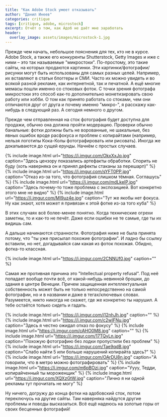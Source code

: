 ```yaml
---
title: "Как Adobe Stock умеет отказывать"
author: "Данил Инеев"
categories: critique
tags: [critique, adobe, microstock]
excerpt: Отчёт о том, как Адоб не даёт мне заработать
header:
  overlay_image: assets/images/microstock-1.jpg
---
```


Прежде чем начать, небольшое пояснения для тех, кто не в курсе. 
Adobe Stock, а также его конкуренты Shutterstock, Getty Images и иже с ними – это так называемые "микростоки". 
По-простому, это такие сайты, на которых продаются картинки. 
Эти картинки/фотографии/рисунки могут быть использованы для самых разных целей. 
Например, их вставляют в статьи блоггеры и СМИ. 
Часто их можно увидеть и во всякой разной рекламе, как интернетной, так и печатной. А ещё многие мемасы пошли именно со стоковых фоток. 
С точки зрения фотографа микростоки это способ как-то дополнительно монетизировать свою работу или хобби. 
О том как принято работать со стоками, чем они отличаются друг от друга и почему именно "микро-", я расскажу как-нибудь в следующий раз. 
А сегодня немного о другом.

Прежде чем отправленная на сток фотография будет доступна для продажи, обычно она должна пройти модерацию. 
Проверки обычно банальные: фотки должны быть не ворованные, 
не шакальные, без явных ошибок вроде расфокуса и проблем с копирайтами 
(например, нельзя логотипы Кока-Колы фотографировать или рисовать). Иногда же докапываются до сущей ерунды. 
Начнём с простых случаев.

{% include image.html url="https://i.imgur.com/OkxXxJq.jpg" caption="Здесь цензору показались артефакты обработки. Спорить не буду (хоть наверняка он и принял дефекты стаканы за перешарп)" %}
{% include image.html url="https://i.imgur.com/sYFT0PP.jpg" caption="Отказ из-за того, что фотография слишком тёмная. Соглашусь" %}
{% include image.html url="https://i.imgur.com/mdLkeIP.jpg" caption="Здесь почему-то тоже проблема с экспозицией. Вот конкретно этого мне не видно" %}
{% include image.html url="https://i.imgur.com/MI9uz4e.jpg" caption="Тут же якобы нет фокуса. Ну как знают, хотя может я привязан к этой фотке из-за того куба" %}

В этих случаях всё более-менее понятно. 
Когда технические огрехи заметны, то и как-то не печёт. 
Даже если ошибки не те самые, где ты их видишь сам.

А дальше начинаются странности. 
Фотография ниже не была принята потому, что "ты уже присылал похожие фотографии". 
И ладно бы ссылку вставили, но нет, догадывайся сам какая из фоток похожая. 
Обидно, фотка-то классная.

{% include image.html url="https://i.imgur.com/2CNNUf0.jpg" caption="" %}

Самая же противная причина это "Intellectual property refusal". 
Под неё попадает вообще почти всё, от какой-нибудь невинной брошки, 
до здания в центре Венеции. 
Причем защищенная интеллектуальная собственность может быть не только 
непосредственно на самой фотографии, но и в названии и даже в 
тегах/ключевых словах. 
Разумеется, никто никогда не скажет, где же конкретно ты нарушил. 
А тебе остаётся только сидеть и гадать.

{% include image.html url="https://i.imgur.com/i12nhJh.jpg" caption="" %}
{% include image.html url="https://i.imgur.com/c2wIFNu.jpg" caption="Здесь я честно ожидал отказ по фокусу" %}
{% include image.html url="https://i.imgur.com/cAHO0M8.jpg" caption="" %}
{% include image.html url="https://i.imgur.com/17TQyLn.jpg" caption="Похожую фотографию без лодки пропустили без проблем" %}
{% include image.html url="https://i.imgur.com/Tae9qdB.jpg" caption="Слабо найти 5 или больше нарушений копирайта здесь?" %}
{% include image.html url="https://i.imgur.com/OArDU8n.jpg" caption="А говорили, что в метро можно фотографировать" %}
{% include image.html url="https://i.imgur.com/m6pBOzi.jpg" caption="Уууу, Тедди, копирайченный ты мороженщик" %}
{% include image.html url="https://i.imgur.com/XQXzGtW.jpg" caption="Лично я ни одной рекламы тут прочитать не могу" %}

Ну ничего, догружу до конца фотки на адобовский сток, потом переключусь
 на другие сайты. 
Там наверняка найдутся другие проблемы и поводы высказаться. 
Всё ещё надеюсь на золотые горы от своих бесценных фотографий!